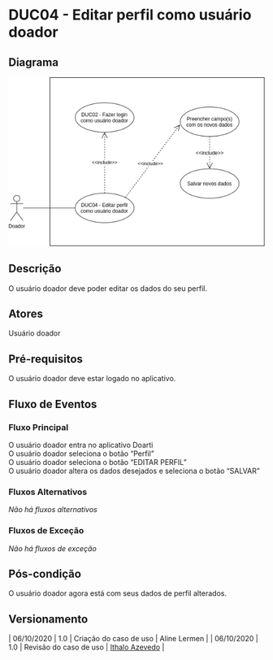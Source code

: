 # DUC04 - Editar perfil como usuário doador

## Diagrama
![DUC04](../../../../assets/images/casosDeUso/DUC04.png)

## Descrição
O usuário doador deve poder editar os dados do seu perfil.  

## Atores
Usuário doador  

## Pré-requisitos
O usuário doador deve estar logado no aplicativo.  

## Fluxo de Eventos

### Fluxo Principal
O usuário doador entra no aplicativo Doarti  
O usuário doador seleciona o botão “Perfil”  
O usuário doador seleciona o botão “EDITAR PERFIL”  
O usuário doador altera os dados desejados e seleciona o botão “SALVAR”  

### Fluxos Alternativos
*Não há fluxos alternativos*  

### Fluxos de Exceção
*Não há fluxos de exceção* 


## Pós-condição
O usuário doador agora está com seus dados de perfil alterados.

## Versionamento
| 06/10/2020 | 1.0 | Criação do caso de uso | Aline Lermen |
| 06/10/2020 | 1.0 | Revisão do caso de uso | [Ithalo Azevedo](https://github.com/ithaloazevedo) |